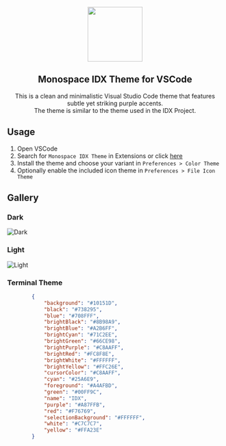 <p align="center">
    <img src="https://github.com/amnweb/monospace-idx-theme/raw/main/images/icon.png" width="128" />
    <h2 align="center">Monospace IDX Theme for VSCode</h2>
</p>

<p align="center">
    This is a clean and minimalistic Visual Studio Code theme that features subtle yet striking purple accents. 
    <br />
    The theme is similar to the theme used in the IDX Project.
</p>

## Usage

1. Open VSCode
2. Search for `Monospace IDX Theme` in Extensions or click [here](https://marketplace.visualstudio.com/items?itemName=SpaceBox.monospace-idx-theme)
3. Install the theme and choose your variant in `Preferences > Color Theme`
4. Optionally enable the included icon theme in `Preferences > File Icon Theme`

## Gallery

### Dark

![Dark](https://github.com/amnweb/monospace-idx-theme/raw/main/images/preview-dark.png)

### Light

![Light](https://github.com/amnweb/monospace-idx-theme/raw/main/images/preview-light.png)


### Terminal Theme
```json
        {
            "background": "#10151D",
            "black": "#738295",
            "blue": "#708FFF",
            "brightBlack": "#8B98A9",
            "brightBlue": "#A2B6FF",
            "brightCyan": "#71C2EE",
            "brightGreen": "#66CE98",
            "brightPurple": "#C8AAFF",
            "brightRed": "#FC8F8E",
            "brightWhite": "#FFFFFF",
            "brightYellow": "#FFC26E",
            "cursorColor": "#C8AAFF",
            "cyan": "#25A6E9",
            "foreground": "#A4AFBD",
            "green": "#00FF9C",
            "name": "IDX",
            "purple": "#A87FFB",
            "red": "#F76769",
            "selectionBackground": "#FFFFFF",
            "white": "#C7C7C7",
            "yellow": "#FFA23E"
        }
```        